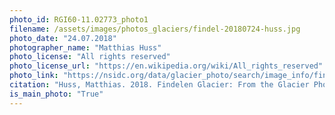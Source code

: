 ```yaml
---
photo_id: RGI60-11.02773_photo1
filename: /assets/images/photos_glaciers/findel-20180724-huss.jpg
photo_date: "24.07.2018"
photographer_name: "Matthias Huss"
photo_license: "All rights reserved"
photo_license_url: "https://en.wikipedia.org/wiki/All_rights_reserved"
photo_link: "https://nsidc.org/data/glacier_photo/search/image_info/findel-20180724-huss?order=true"
citation: "Huss, Matthias. 2018. Findelen Glacier: From the Glacier Photograph Collection. Boulder, Colorado USA: National Snow and Ice Data Center. Digital media."
is_main_photo: "True"
---
```


